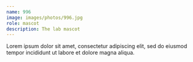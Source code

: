 ```yaml
---
name: 996
image: images/photos/996.jpg
role: mascot
description: The lab mascot
---
```


Lorem ipsum dolor sit amet, consectetur adipiscing elit, sed do eiusmod tempor incididunt ut labore et dolore magna aliqua.
